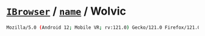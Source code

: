 # [`IBrowser`](/api/main/get-browser.md) / [`name`](../name.md) / Wolvic

```sh
Mozilla/5.0 (Android 12; Mobile VR; rv:121.0) Gecko/121.0 Firefox/121.0 Wolvic/1.6.1
```